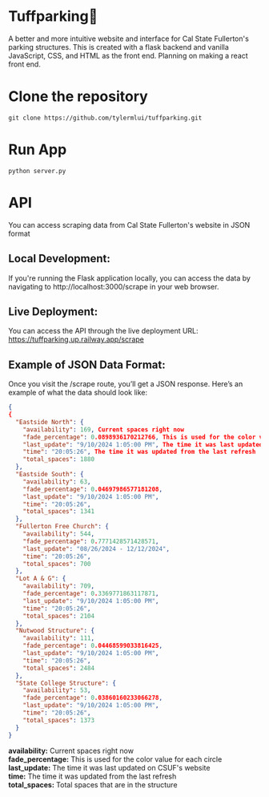 # Tuffparking🐘
A better and more intuitive website and interface for Cal State Fullerton's parking structures. This is created with a flask backend and vanilla JavaScript, CSS, and HTML as the front end. Planning on making a react front end.
# Clone the repository
`git clone https://github.com/tylermlui/tuffparking.git`
# Run App
`python server.py`
# API
You can access scraping data from Cal State Fullerton's website in JSON format 

## Local Development: <br> 
If you're running the Flask application locally, you can access the data by navigating to http://localhost:3000/scrape in your web browser.

## Live Deployment: <br>
You can access the API through the live deployment URL: https://tuffparking.up.railway.app/scrape

## Example of JSON Data Format: <br>
Once you visit the /scrape route, you’ll get a JSON response. Here’s an example of what the data should look like:

```json
{
{
  "Eastside North": {
    "availability": 169, Current spaces right now
    "fade_percentage": 0.0898936170212766, This is used for the color value for each circle
    "last_update": "9/10/2024 1:05:00 PM", The time it was last updated on CSUF's website
    "time": "20:05:26", The time it was updated from the last refresh
    "total_spaces": 1880
  },
  "Eastside South": {
    "availability": 63,
    "fade_percentage": 0.04697986577181208,
    "last_update": "9/10/2024 1:05:00 PM",
    "time": "20:05:26",
    "total_spaces": 1341
  },
  "Fullerton Free Church": {
    "availability": 544,
    "fade_percentage": 0.7771428571428571,
    "last_update": "08/26/2024 - 12/12/2024",
    "time": "20:05:26",
    "total_spaces": 700
  },
  "Lot A & G": {
    "availability": 709,
    "fade_percentage": 0.3369771863117871,
    "last_update": "9/10/2024 1:05:00 PM",
    "time": "20:05:26",
    "total_spaces": 2104
  },
  "Nutwood Structure": {
    "availability": 111,
    "fade_percentage": 0.04468599033816425,
    "last_update": "9/10/2024 1:05:00 PM",
    "time": "20:05:26",
    "total_spaces": 2484
  },
  "State College Structure": {
    "availability": 53,
    "fade_percentage": 0.03860160233066278,
    "last_update": "9/10/2024 1:05:00 PM",
    "time": "20:05:26",
    "total_spaces": 1373
  }
}
```
**availability:** Current spaces right now <br>
**fade_percentage:** This is used for the color value for each circle <br>
**last_update:** The time it was last updated on CSUF's website <br>
**time:** The time it was updated from the last refresh<br>
**total_spaces:** Total spaces that are in the structure
